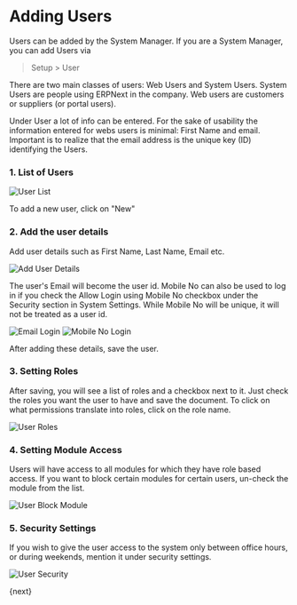 <!-- add-breadcrumbs -->
# Adding Users

Users can be added by the System Manager. If you are a System Manager, you can add Users via

> Setup > User

There are two main classes of users: Web Users and System Users. System Users are people using ERPNext in the company. Web users are customers or suppliers (or portal users).
  
Under User a lot of info can be entered. For the sake of usability the information entered for webs users is minimal: First Name and email.
Important is to realize that the email address is the unique key (ID) identifying the Users.

### 1. List of Users

<img class="screenshot" src="{{docs_base_url}}/assets/img/setup/users/user-1.png" alt="User List">


To add a new user, click on "New"

### 2. Add the user details

Add user details such as First Name, Last Name, Email etc.

<img class="screenshot" src="{{docs_base_url}}/assets/img/setup/users/add-user-details.png" alt="Add User Details">

The user's Email will become the user id. Mobile No can also be used to log in if you check the Allow Login using Mobile No checkbox under the Security section in System Settings. While Mobile No will be unique, it will not be treated as a user id.

<img class="screenshot" src="{{docs_base_url}}/assets/img/setup/users/user-login-email.png" alt="Email Login">

<img class="screenshot" src="{{docs_base_url}}/assets/img/setup/users/user-login-mobile.png" alt="Mobile No Login">

After adding these details, save the user.

### 3. Setting Roles

After saving, you will see a list of roles and a checkbox next to it. Just check the roles you want the user to have and save the document. To click on what permissions translate into roles, click on the role
name.

<img class="screenshot" src="{{docs_base_url}}/assets/img/setup/users/user-2.png" alt="User Roles">

### 4. Setting Module Access

Users will have access to all modules for which they have role based access. If you want to block certain modules for certain users, un-check the module from the list.

<img class="screenshot" src="{{docs_base_url}}/assets/img/setup/users/user-3.png" alt="User Block Module">

### 5. Security Settings

If you wish to give the user access to the system only between office hours,
or during weekends, mention it under security settings.

<img class="screenshot" src="{{docs_base_url}}/assets/img/setup/users/user-4.png" alt="User Security">

{next}
